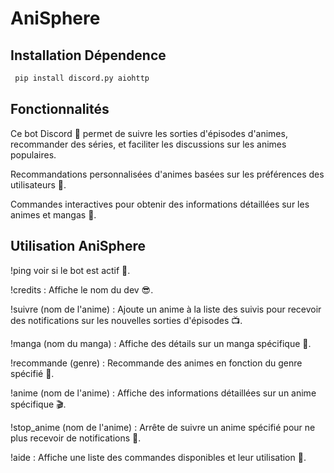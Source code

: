 
# AniSphere



## Installation Dépendence

```bash
 pip install discord.py aiohttp

```
    



## Fonctionnalités

Ce bot Discord 🤖 permet de suivre les sorties d'épisodes d'animes, recommander des séries, et faciliter les discussions sur les animes populaires.

Recommandations personnalisées d'animes basées sur les préférences des utilisateurs 🎯.

Commandes interactives pour obtenir des informations détaillées sur les animes et mangas 💬.

## Utilisation AniSphere

!ping voir si le bot est actif 🤖.

!credits : Affiche le nom du dev 😎.

!suivre (nom de l'anime) : Ajoute un anime à la liste des suivis pour recevoir des notifications sur les nouvelles sorties d'épisodes 📺.

!manga (nom du manga) : Affiche des détails sur un manga spécifique 📘.

!recommande  (genre) : Recommande des animes en fonction du genre spécifié 🌟.

!anime (nom de l'anime) : Affiche des informations détaillées sur un anime spécifique 🎬.

!stop_anime (nom de l'anime) : Arrête de suivre un anime spécifié pour ne plus recevoir de notifications 🚫.

!aide : Affiche une liste des commandes disponibles et leur utilisation 📜.

